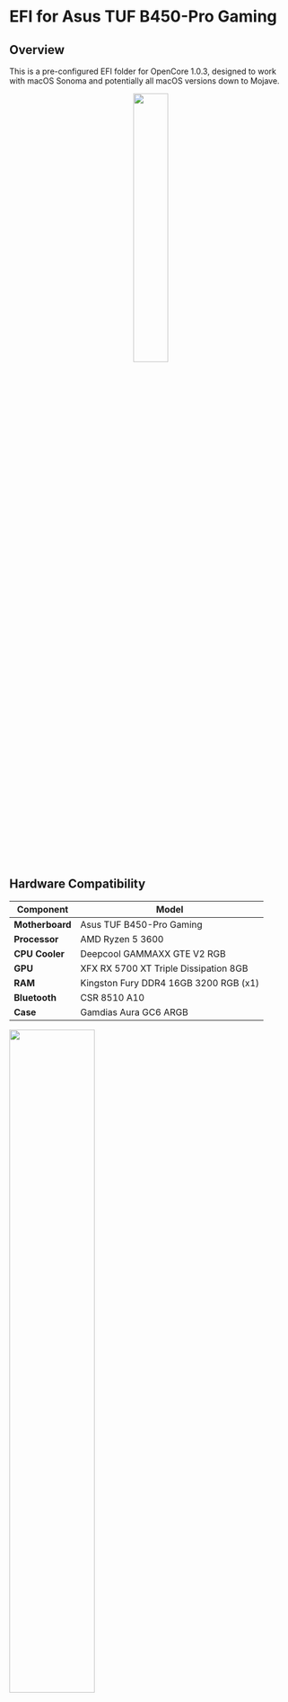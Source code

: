 # EFI for Asus TUF B450-Pro Gaming

## Overview

This is a pre-configured EFI folder for OpenCore 1.0.3, designed to work with macOS Sonoma and potentially all macOS versions down to Mojave.

<p align="center">
  <img src="https://github.com/user-attachments/assets/5ad9b84d-ef5b-4744-8083-d9b3ce73cea6" width="35%">
</p>

## Hardware Compatibility

| Component       | Model                                      |
|---------------|-------------------------------------------|
| **Motherboard** | Asus TUF B450-Pro Gaming                |
| **Processor**  | AMD Ryzen 5 3600                         |
| **CPU Cooler** | Deepcool GAMMAXX GTE V2 RGB              |
| **GPU**        | XFX RX 5700 XT Triple Dissipation 8GB    |
| **RAM**        | Kingston Fury DDR4 16GB 3200 RGB (x1)    |
| **Bluetooth**  | CSR 8510 A10                             |
| **Case**       | Gamdias Aura GC6 ARGB                    |

<img src="https://github.com/user-attachments/assets/20789c98-faa2-4f82-8299-7d2ee771288a" width="55%">

## What Works

✅ Bluetooth  
✅ DRM Content  
✅ Adobe Software  
✅ Audio  
✅ Stable System Performance  
✅ Thunderbolt Support  
✅ iPhone Sync (Not to be confused with Screen Mirroring)  
✅ FileVault  

<img src="https://github.com/user-attachments/assets/e53eed06-504a-4aef-995e-c06d3ee4800c" width="55%">

## What Doesn't Work

❌ Wi-Fi (No module installed)  
❌ AirDrop (Requires a Broadcom module)  
❌ ASUS Aura Sync (Unknown fix)  

## Tested OS

- ✅ macOS Sonoma  

## Working OS

🟡 macOS Catalina *(needs testing)*  
🟡 macOS Big Sur *(needs testing)*  
🟡 macOS Monterey *(needs testing)*  
🟡 macOS Ventura *(needs testing)*  
🟢 macOS Sonoma *(fully working)*  
🟢 macOS Sequoia *(fully working)*  

## Installation Guide

### 1. Preparing the USB Drive (Windows)
1. **Change SMBIOS** using [GenSMBIOS](https://github.com/corpnewt/GenSMBIOS) before installation to ensure compatibility and proper iServices functionality.
2. Download **Python 3** and install it.
3. Download **OpenCorePkg** and extract it.
4. Open the **macrecovery** folder inside OpenCorePkg.
5. In the folder path, type `cmd` and press Enter to open Command Prompt.
6. Run the following command to download macOS recovery files:
   ```sh
   py macrecovery.py -b Mac-226CB3C6A851A671 -m 00000000000000000 download
   ```
7. Format a **USB drive (4GB+):**
   - Open **Disk Management**.
   - Delete all partitions on the USB.
   - Create a **FAT32** partition and name it **EFI**.
8. Create a folder on the USB:
   ```sh
   com.apple.recovery.boot
   ```
9. Move the **BaseSystem.dmg** and **BaseSystem.chunklist** files to this folder.

### 2. Creating the USB Installer
- **Option 1: Disk Management (UEFI systems)**
  - Format USB as **FAT32**.
  - Move macOS recovery files to `com.apple.recovery.boot`.
  - Copy the OpenCore **EFI** folder to the USB root.

- **Option 2: Rufus (USB 16GB+)**
  - Open **Rufus**.
  - Set **BOOT Selection** to **Non-Bootable**.
  - Set **File System** to **Large FAT32**.
  - Click **Start**, then remove any **autorun** files on the USB.
  - Move macOS recovery files to `com.apple.recovery.boot`.
  - Copy the OpenCore **EFI** folder to the USB root.

### 3. Configuring BIOS
1. Enter BIOS by pressing `F2` or `DEL` on boot.
2. Apply the following settings:
   - Disable **Secure Boot**
   - Enable **Above 4G Decoding**
   - Set **CSM** to **Disabled**
   - Set **SATA Mode** to **AHCI**
   - Enable **XMP Profile** (if applicable)
   - Set **Primary Display** to **PEG** (for external GPU users)
3. Save and exit BIOS.

### 4. Installing macOS
1. Boot from the USB drive and select **Install macOS**.
2. Follow the macOS installation steps.
3. After installation, boot into macOS using the USB (selecting **macOS** in OpenCore).

### 5. Post-Installation
1. Mount the internal drive's EFI partition.
2. Copy the EFI folder from the USB drive to the internal EFI partition.
3. Reboot and verify that OpenCore boots macOS properly.

![Screenshot 2025-02-02 at 23 14 38](https://github.com/user-attachments/assets/59d842f9-5224-4f39-b600-6a2bcd6679d4)
![Screenshot 2025-02-02 at 23 40 34](https://github.com/user-attachments/assets/0be560b2-b434-49bd-8849-09b614f63e08)
*Screenshot of working DRM content*

## Notes

- **For AirDrop and full macOS Wi-Fi support**, a Broadcom Wi-Fi module is required.
- **Aura Sync is not functional**; potential fixes need further research.

